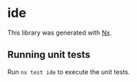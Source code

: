 # ide

This library was generated with [Nx](https://nx.dev).

## Running unit tests

Run `nx test ide` to execute the unit tests.

